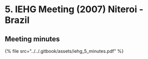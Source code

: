 # 5. IEHG Meeting \(2007\) Niteroi - Brazil

## Meeting minutes

{% file src="../../.gitbook/assets/iehg\_5\_minutes.pdf" %}

